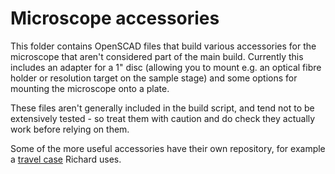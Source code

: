 # Microscope accessories

This folder contains OpenSCAD files that build various 
accessories for the microscope that aren't considered part
of the main build.  Currently this includes an adapter for
a 1" disc (allowing you to mount e.g. an optical fibre 
holder or resolution target on the sample stage) and some
options for mounting the microscope onto a plate.

These files aren't generally included in the build script, 
and tend not to be extensively tested - so treat them
with caution and do check they actually work before relying
on them.

Some of the more useful accessories have their own 
repository, for example a [travel case] Richard uses.

[travel case]: https://gitlab.com/rwb27/ofm-laser-cut-carry-case/